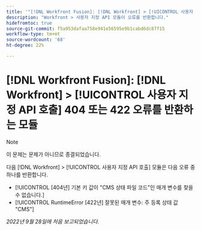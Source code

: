 ```yaml
---
title: '"[!DNL Workfront Fusion]: [!DNL Workfront] > [!UICONTROL 사용자 지정 API 호출] 404 또는 422 오류를 반환하는 모듈'
description: "Workfront > 사용자 지정 API 모듈이 오류를 반환합니다."
hidefromtoc: true
source-git-commit: f5a953dafaa758e941e56595e9b1cabd6dc87f15
workflow-type: tm+mt
source-wordcount: '68'
ht-degree: 22%

---
```



# [!DNL Workfront Fusion]: [!DNL Workfront] > [!UICONTROL 사용자 지정 API 호출] 404 또는 422 오류를 반환하는 모듈

>[!NOTE]
>
>이 문제는 문제가 아니므로 종결되었습니다.

다음 [!DNL Workfront] > [!UICONTROL 사용자 지정 API 호출] 모듈은 다음 오류 중 하나를 반환합니다.

* [!UICONTROL [404년] 기본 키 값이 &quot;CMS 상태 파일 코드&quot;인 매개 변수를 찾을 수 없습니다.]
* [!UICONTROL RuntimeError [422년] 잘못된 매개 변수: 주 등록 상태 값 &quot;CMS&quot;]

_2022년 9월 28일에 처음 보고되었습니다._

